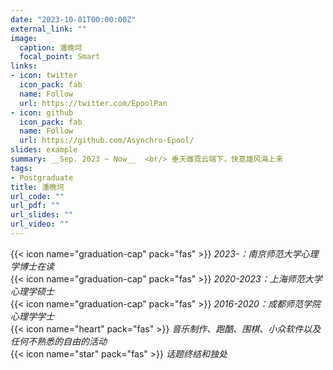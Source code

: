 ```yaml
---
date: "2023-10-01T00:00:00Z"
external_link: ""
image:
  caption: 潘晚坷
  focal_point: Smart
links:
- icon: twitter
  icon_pack: fab
  name: Follow
  url: https://twitter.com/EpoolPan
- icon: github
  icon_pack: fab
  name: Follow
  url: https://github.com/Asynchro-Epool/
slides: example
summary: __Sep. 2023 ~ Now__  <br/> 垂天雌霓云端下，快意雄风海上来
tags:
- Postgraduate
title: 潘晚坷
url_code: ""
url_pdf: ""
url_slides: ""
url_video: ""
---
```

{{< icon name="graduation-cap" pack="fas" >}} _2023-：南京师范大学心理学博士在读_  
{{< icon name="graduation-cap" pack="fas" >}} _2020-2023：上海师范大学心理学硕士_  
{{< icon name="graduation-cap" pack="fas" >}} _2016-2020：成都师范学院心理学学士_  
{{< icon name="heart" pack="fas" >}} _音乐制作、跑酷、围棋、小众软件以及任何不熟悉的自由的活动_  
{{< icon name="star" pack="fas" >}} _话题终结和独处_  


